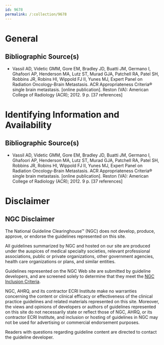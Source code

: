 ```yaml
---
id: 9678
permalink: /:collection/9678
---
```


# General

## Bibliographic Source(s)

- Vassil AD, Videtic GMM, Gore EM, Bradley JD, Buatti JM, Germano I, Ghafoori AP, Henderson MA, Lutz ST, Murad GJA, Patchell RA, Patel SH, Robbins JR, Robins HI, Wippold FJ II, Yunes MJ, Expert Panel on Radiation Oncology-Brain Metastasis. ACR Appropriateness Criteria® single brain metastasis. [online publication]. Reston (VA): American College of Radiology (ACR); 2012. 9 p. [37 references]

# Identifying Information and Availability

## Bibliographic Source(s)

- Vassil AD, Videtic GMM, Gore EM, Bradley JD, Buatti JM, Germano I, Ghafoori AP, Henderson MA, Lutz ST, Murad GJA, Patchell RA, Patel SH, Robbins JR, Robins HI, Wippold FJ II, Yunes MJ, Expert Panel on Radiation Oncology-Brain Metastasis. ACR Appropriateness Criteria® single brain metastasis. [online publication]. Reston (VA): American College of Radiology (ACR); 2012. 9 p. [37 references]

# Disclaimer

## NGC Disclaimer

The National Guideline Clearinghouse™ (NGC) does not develop, produce, approve, or endorse the guidelines represented on this site.

All guidelines summarized by NGC and hosted on our site are produced under the auspices of medical specialty societies, relevant professional associations, public or private organizations, other government agencies, health care organizations or plans, and similar entities.

Guidelines represented on the NGC Web site are submitted by guideline developers, and are screened solely to determine that they meet the [NGC Inclusion Criteria](/help-and-about/summaries/inclusion-criteria).

NGC, AHRQ, and its contractor ECRI Institute make no warranties concerning the content or clinical efficacy or effectiveness of the clinical practice guidelines and related materials represented on this site. Moreover, the views and opinions of developers or authors of guidelines represented on this site do not necessarily state or reflect those of NGC, AHRQ, or its contractor ECRI Institute, and inclusion or hosting of guidelines in NGC may not be used for advertising or commercial endorsement purposes.

Readers with questions regarding guideline content are directed to contact the guideline developer.

